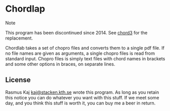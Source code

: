 # Chordlap

> [!note]
> This program has been discontinued since 2014.
> See [chord3](https://lib.rs/crates/chord3) for the replacement.

Chordlab takes a set of chopro files and converts them to a single pdf
file.  If no file names are given as arguments, a single chopro files
is read from standard input.  Chopro files is simply text files with
chord names in brackets and some other options in braces, on separate
lines.

## License

Rasmus Kaj <kaj@stacken.kth.se> wrote this program. As long as you retain this
notice you can do whatever you want with this stuff.  If we meet some day, and
you think this stuff is worth it, you can buy me a beer in return.
